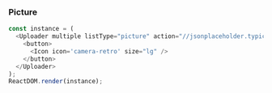 ### Picture

<!--start-code-->

```js
const instance = (
  <Uploader multiple listType="picture" action="//jsonplaceholder.typicode.com/posts/">
    <button>
      <Icon icon='camera-retro' size="lg" />
    </button>
  </Uploader>
);
ReactDOM.render(instance);
```

<!--end-code-->
